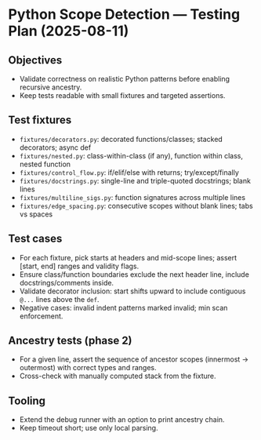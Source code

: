 # Python Scope Detection — Testing Plan (2025-08-11)

## Objectives
- Validate correctness on realistic Python patterns before enabling recursive ancestry.
- Keep tests readable with small fixtures and targeted assertions.

## Test fixtures
- `fixtures/decorators.py`: decorated functions/classes; stacked decorators; async def
- `fixtures/nested.py`: class-within-class (if any), function within class, nested function
- `fixtures/control_flow.py`: if/elif/else with returns; try/except/finally
- `fixtures/docstrings.py`: single-line and triple-quoted docstrings; blank lines
- `fixtures/multiline_sigs.py`: function signatures across multiple lines
- `fixtures/edge_spacing.py`: consecutive scopes without blank lines; tabs vs spaces

## Test cases
- For each fixture, pick starts at headers and mid-scope lines; assert [start, end] ranges and validity flags.
- Ensure class/function boundaries exclude the next header line, include docstrings/comments inside.
- Validate decorator inclusion: start shifts upward to include contiguous `@...` lines above the `def`.
- Negative cases: invalid indent patterns marked invalid; min scan enforcement.

## Ancestry tests (phase 2)
- For a given line, assert the sequence of ancestor scopes (innermost → outermost) with correct types and ranges.
- Cross-check with manually computed stack from the fixture.

## Tooling
- Extend the debug runner with an option to print ancestry chain.
- Keep timeout short; use only local parsing.
